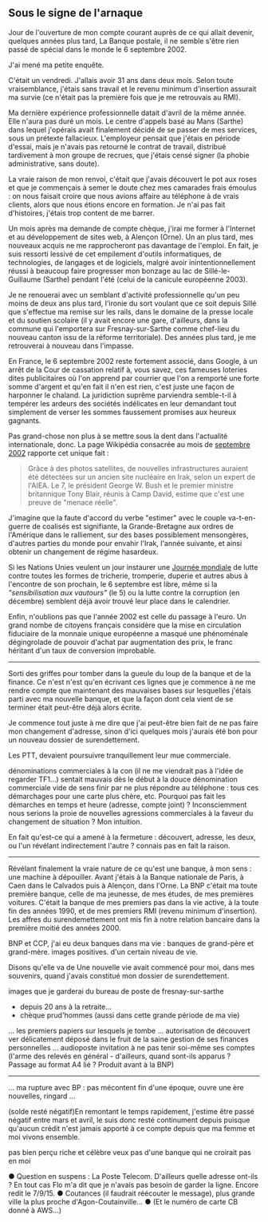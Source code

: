 ## Sous le signe de l'arnaque

Jour de l'ouverture de mon compte courant auprès de ce qui allait devenir, quelques années plus tard, La Banque postale, il ne semble s'être rien passé de spécial dans le monde le 6 septembre 2002.

J'ai mené ma petite enquête.

C'était un vendredi. J'allais avoir 31 ans dans deux mois. Selon toute vraisemblance, j'étais sans travail et le revenu minimum d'insertion assurait ma survie (ce n'était pas la première fois que je me retrouvais au RMI).

Ma dernière expérience professionnelle datait d'avril de la même année. Elle n'aura pas duré un mois. Le centre d'appels basé au Mans (Sarthe) dans lequel j'opérais avait finalement décidé de se passer de mes services, sous un prétexte fallacieux. L'employeur pensait que j'étais en période d'essai, mais je n'avais pas retourné le contrat de travail, distribué tardivement à mon groupe de recrues, que j'étais censé signer (la phobie administrative, sans doute).

La vraie raison de mon renvoi, c'était que j'avais découvert le pot aux roses et que je commençais à semer le doute chez mes camarades frais émoulus : on nous faisait croire que nous avions affaire au téléphone à de vrais clients, alors que nous étions encore en formation. Je n'ai pas fait d'histoires, j'étais trop content de me barrer.

Un mois après ma demande de compte chèque, j'irai me former à l'Internet et au développement de sites web, à Alençon (Orne). Un an plus tard, mes nouveaux acquis ne me rapprocheront pas davantage de l'emploi. En fait, je suis ressorti lessivé de cet empilement d'outils informatiques, de technologies, de langages et de logiciels, malgré avoir inintentionnellement réussi à beaucoup faire progresser mon bonzage au lac de Sillé-le-Guillaume (Sarthe) pendant l'été (celui de la canicule européenne 2003).

Je ne renouerai avec un semblant d'activité professionnelle qu'un peu moins de deux ans plus tard, l'ironie du sort voulant que ce soit depuis Sillé que s'effectue ma remise sur les rails, dans le domaine de la presse locale et du soutien scolaire (il y avait encore une gare, d'ailleurs, dans la commune qui l'emportera sur Fresnay-sur-Sarthe comme chef-lieu du nouveau canton issu de la réforme territoriale). Des années plus tard, je me retrouverai à nouveau dans l'impasse.

En France, le 6 septembre 2002 reste fortement associé, dans Google, à un arrêt de la Cour de cassation relatif à, vous savez, ces fameuses loteries dites publicitaires où l'on apprend par courrier que l'on a remporté une forte somme d'argent et qu'en fait il n'en est rien, c'est juste une façon de harponner le chaland. La juridiction suprême parviendra semble-t-il à tempérer les ardeurs des sociétés indélicates en leur demandant tout simplement de verser les sommes faussement promises aux heureux gagnants.

Pas grand-chose non plus à se mettre sous la dent dans l'actualité internationale, donc. La page  Wikipédia consacrée au mois de [septembre 2002][1] rapporte cet unique fait :

> Grâce à des photos satellites, de nouvelles infrastructures auraient été détectées sur un ancien site nucléaire en Irak, selon un expert de l'AIEA. Le 7, le président George W. Bush et le premier ministre britannique Tony Blair, réunis à Camp David, estime que c'est une preuve de "menace réelle".

[1]: https://fr.wikipedia.org/wiki/Septembre_2002

J'imagine que la faute d'accord du verbe "estimer" avec le couple va-t-en-guerre de coalisés est signifiante, la Grande-Bretagne aux ordres de l'Amérique dans le ralliement, sur des bases possiblement mensongères, d'autres parties du monde pour envahir l'Irak, l'année suivante, et ainsi obtenir un changement de régime hasardeux.

Si les Nations Unies veulent un jour instaurer une [Journée mondiale][2] de lutte contre toutes les formes de tricherie, tromperie, duperie et autres abus à l'encontre de son prochain, le 6 septembre est libre, même si la *"sensibilisation aux vautours"* (le 5) ou la lutte contre la corruption (en décembre) semblent déjà avoir trouvé leur place dans le calendrier.

[2]: http://www.journee-mondiale.com/les-journees-mondiales.htm

Enfin, n'oublions pas que l'année 2002 est celle du passage à l'euro. Un grand nombe de citoyens français considère que la mise en circulation fiduciaire de la monnaie unique européenne a masqué une phénoménale dégingrolade de pouvoir d'achat par augmentation des prix, le franc héritant d'un taux de conversion improbable.

***

Sorti des griffes pour tomber dans la gueule du loup de la banque et de la finance.
Ce n'est n'est qu'en écrivant ces lignes que je commence à ne me rendre compte que maintenant des mauvaises bases sur lesquelles j'étais parti avec ma nouvelle banque, et que la façon dont cela vient de se terminer était peut-être déjà alors écrite.

Je commence tout juste à me dire que j'ai peut-être bien fait de ne pas faire mon changement d'adresse, sinon d'ici quelques mois j'aurais été bon pour un nouveau dossier de surendettement.

Les PTT, devaient poursuivre tranquillement leur mue commerciale. 

dénominations commerciales à la con (il ne me viendrait pas à l'idée de regarder TF1...)
sentait mauvais dès le début à la douce dénomination commerciale vide de sens
finir par ne plus répondre au téléphone : tous ces démarchages pour une carte plus chère, etc. Pourquoi pas fait les démarches en temps et heure (adresse, compte joint) ? Inconsciemment nous serions la proie de nouvelles agressions commerciales à la faveur du changement de situation ? Mon intuition.

En fait qu'est-ce qui a amené à la fermeture : découvert, adresse, les deux, ou l'un révélant indirectement l'autre ? connais pas en fait la raison.

***

Révélant finalement la vraie nature de ce qu'est une banque, à mon sens : une machine à dépouiller. Avant j'étais à la Banque nationale de Paris, à Caen dans le Calvados puis à Alençon, dans l'Orne. La BNP c'était ma toute première banque, celle de ma jeunesse, de mes études, de mes premières voitures. C'était la banque de mes premiers pas dans la vie active, à la toute fin des années 1990, et de mes premiers RMI (revenu minimum d'insertion). Les affres du surendemettement ont mis fin à notre relation bancaire dans la première moitié des années 2000.

BNP et CCP, j'ai eu deux banques dans ma vie : banques de grand-père et grand-mère. images positives. d'un certain niveau de vie.

Disons qu'elle va de Une nouvelle vie avait commencé pour moi, dans mes souvenirs, quand j'avais constitué mon dossier de surendettement. 

images que je garderai du bureau de poste de fresnay-sur-sarthe
- depuis 20 ans à la retraite...
- chèque prud'hommes (aussi dans cette grande période de ma vie)

... les premiers papiers sur lesquels je tombe ... autorisation de découvert ver délicatement déposé dans le fruit de la saine gestion de ses finances personnelles ... audioposte invitation à ne pas tenir soi-même ses comptes (l'arme des relevés en général - d'ailleurs, quand sont-ils apparus ? Passage au format A4 lié ? Produit avant à la BNP)

***

... ma rupture avec BP : pas mécontent fin d'une époque, ouvre une ère nouvelles, ringard ...

(solde resté négatif)En remontant le temps rapidement, j'estime être passé négatif entre mars et avril, le suis donc resté continument depuis puisque qu'aucun crédit n'est jamais apporté à ce compte depuis que ma femme et moi vivons ensemble. 

pas bien perçu riche et célèbre
veux pas d'une banque qui ne croirait pas en moi

● Question en suspens : La Poste Telecom. D'ailleurs quelle adresse ont-ils ? En tout cas Flo m'a dit que je n'avais pas besoin de garder la ligne. Encore redit le 7/9/15. ● Coutances (il faudrait réécouter le message), plus grande ville la plus proche d'Agon-Coutainville... ● (Et le numéro de carte CB donné à AWS...)
